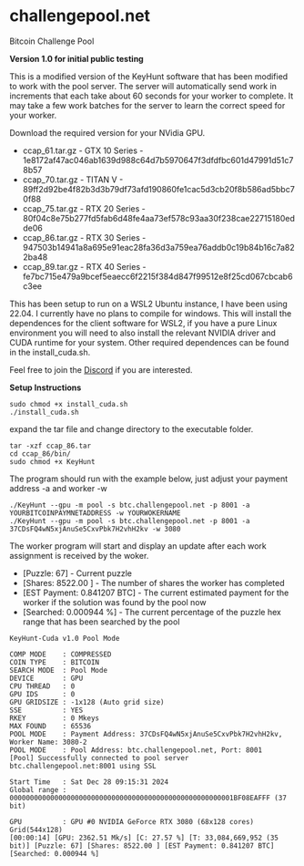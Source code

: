# challengepool.net
Bitcoin Challenge Pool 

**Version 1.0 for initial public testing**

This is a modified version of the KeyHunt software that has been modified to work with the pool server.  The server will automatically send work in increments that each take about 60 seconds for your worker to complete.   It may take a few work batches for the server to learn the correct speed for your worker.  

Download the required version for your NVidia GPU.

- ccap_61.tar.gz - GTX 10 Series - 1e8172af47ac046ab1639d988c64d7b5970647f3dfdfbc601d47991d51c78b57
- ccap_70.tar.gz - TITAN V          - 89ff2d92be4f82b3d3b79df73afd190860fe1cac5d3cb20f8b586ad5bbc70f88
- ccap_75.tar.gz - RTX 20 Series - 80f04c8e75b277fd5fab6d48fe4aa73ef578c93aa30f238cae22715180edde06
- ccap_86.tar.gz - RTX 30 Series - 947503b14941a8a695e91eac28fa36d3a759ea76addb0c19b84b16c7a822ba48
- ccap_89.tar.gz - RTX 40 Series - fe7bc715e479a9bcef5eaecc6f2215f384d847f99512e8f25cd067cbcab6c3ee

This has been setup to run on a WSL2 Ubuntu instance, I have been using 22.04.  I currently have no plans to compile for windows.  This will install the dependences for the client software for WSL2, if you have a pure Linux environment you will need to also install the relevant NVIDIA driver and CUDA runtime for your system.  Other required dependences can be found in the install_cuda.sh.

Feel free to join the [Discord](https://discord.gg/ryD8tChjt7) if you are interested.

**Setup Instructions**  

```
sudo chmod +x install_cuda.sh
./install_cuda.sh
```


expand the tar file and change directory to the executable folder.

```
tar -xzf ccap_86.tar
cd ccap_86/bin/
sudo chmod +x KeyHunt 
```

The program should run with the example below, just adjust your payment address -a and worker -w

```
./KeyHunt --gpu -m pool -s btc.challengepool.net -p 8001 -a YOURBITCOINPAYMNETADDRESS -w YOURWOKERNAME
./KeyHunt --gpu -m pool -s btc.challengepool.net -p 8001 -a 37CDsFQ4wN5xjAnuSe5CxvPbk7H2vhH2kv -w 3080

```

The worker program will start and display an update after each work assignment is received by the woker.

- [Puzzle: 67] - Current puzzle
- [Shares: 8522.00 ] - The number of shares the worker has completed
- [EST Payment: 0.841207 BTC] - The current estimated payment for the worker if the solution was found by the pool now
- [Searched: 0.000944 %] - The current percentage of the puzzle hex range that has been searched by the pool

```
KeyHunt-Cuda v1.0 Pool Mode

COMP MODE    : COMPRESSED
COIN TYPE    : BITCOIN
SEARCH MODE  : Pool Mode
DEVICE       : GPU
CPU THREAD   : 0
GPU IDS      : 0
GPU GRIDSIZE : -1x128 (Auto grid size)
SSE          : YES
RKEY         : 0 Mkeys
MAX FOUND    : 65536
POOL MODE    : Payment Address: 37CDsFQ4wN5xjAnuSe5CxvPbk7H2vhH2kv, Worker Name: 3080-2
POOL MODE    : Pool Address: btc.challengepool.net, Port: 8001
[Pool] Successfully connected to pool server btc.challengepool.net:8001 using SSL

Start Time   : Sat Dec 28 09:15:31 2024
Global range : 0000000000000000000000000000000000000000000000000000001BF08EAFFF (37 bit)

GPU          : GPU #0 NVIDIA GeForce RTX 3080 (68x128 cores) Grid(544x128)
[00:00:14] [GPU: 2362.51 Mk/s] [C: 27.57 %] [T: 33,084,669,952 (35 bit)] [Puzzle: 67] [Shares: 8522.00 ] [EST Payment: 0.841207 BTC] [Searched: 0.000944 %]
```



